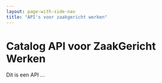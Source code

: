```yaml
---
layout: page-with-side-nav
title: "API's voor zaakgericht werken"
---
```

# Catalog API voor ZaakGericht Werken

Dit is een API ...
